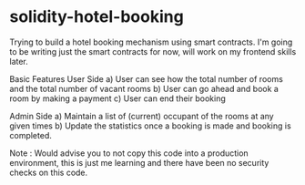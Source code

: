 # solidity-hotel-booking
Trying to build a hotel booking mechanism using smart contracts. I'm going to be writing just the smart contracts for now, will work on my frontend skills later. 

Basic Features 
User Side
  a) User can see how the total number of rooms and the total number of vacant rooms
  b) User can go ahead and book a room by making a payment
  c) User can end their booking

Admin Side
  a) Maintain a list of (current) occupant of the rooms at any given times
  b) Update the statistics once a booking is made and booking is completed.


Note : Would advise you to not copy this code into a production environment, this is just me learning and there have been no security checks on this code.
